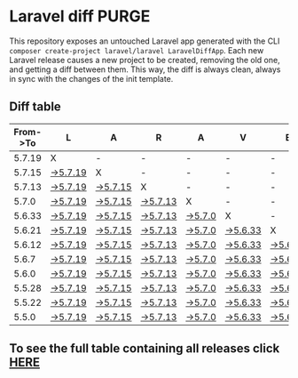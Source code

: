 # Laravel diff PURGE

This repository exposes an untouched Laravel app generated with the CLI
`composer create-project laravel/laravel LaravelDiffApp`. Each new Laravel release causes a new project to be created, removing the old one, and getting a diff between them. This way, the diff is always clean, always in sync with the changes of the init template.

## Diff table

| From->To | L                                                                                                 | A                                                                                                 | R                                                                                                 | A                                                                                               | V                                                                                                 | E                                                                                                 | L                                                                                                 |                                                                                                 |                                                                                                 |                                                                                                   |                                                                                                  |     |
| -------- | ------------------------------------------------------------------------------------------------- | ------------------------------------------------------------------------------------------------- | ------------------------------------------------------------------------------------------------- | ----------------------------------------------------------------------------------------------- | ------------------------------------------------------------------------------------------------- | ------------------------------------------------------------------------------------------------- | ------------------------------------------------------------------------------------------------- | ----------------------------------------------------------------------------------------------- | ----------------------------------------------------------------------------------------------- | ------------------------------------------------------------------------------------------------- | ------------------------------------------------------------------------------------------------ | --- |
| 5.7.19   | X                                                                                                 | -                                                                                                 | -                                                                                                 | -                                                                                               | -                                                                                                 | -                                                                                                 | -                                                                                                 | -                                                                                               | -                                                                                               | -                                                                                                 | -                                                                                                | -   |
| 5.7.15   | [->5.7.19](https://github.com/guhungry/laravel-diff-purge/compare/release/5.7.15..release/5.7.19) | X                                                                                                 | -                                                                                                 | -                                                                                               | -                                                                                                 | -                                                                                                 | -                                                                                                 | -                                                                                               | -                                                                                               | -                                                                                                 | -                                                                                                | -   |
| 5.7.13   | [->5.7.19](https://github.com/guhungry/laravel-diff-purge/compare/release/5.7.13..release/5.7.19) | [->5.7.15](https://github.com/guhungry/laravel-diff-purge/compare/release/5.7.13..release/5.7.15) | X                                                                                                 | -                                                                                               | -                                                                                                 | -                                                                                                 | -                                                                                                 | -                                                                                               | -                                                                                               | -                                                                                                 | -                                                                                                | -   |
| 5.7.0    | [->5.7.19](https://github.com/guhungry/laravel-diff-purge/compare/release/5.7.0..release/5.7.19)  | [->5.7.15](https://github.com/guhungry/laravel-diff-purge/compare/release/5.7.0..release/5.7.15)  | [->5.7.13](https://github.com/guhungry/laravel-diff-purge/compare/release/5.7.0..release/5.7.13)  | X                                                                                               | -                                                                                                 | -                                                                                                 | -                                                                                                 | -                                                                                               | -                                                                                               | -                                                                                                 | -                                                                                                | -   |
| 5.6.33   | [->5.7.19](https://github.com/guhungry/laravel-diff-purge/compare/release/5.6.33..release/5.7.19) | [->5.7.15](https://github.com/guhungry/laravel-diff-purge/compare/release/5.6.33..release/5.7.15) | [->5.7.13](https://github.com/guhungry/laravel-diff-purge/compare/release/5.6.33..release/5.7.13) | [->5.7.0](https://github.com/guhungry/laravel-diff-purge/compare/release/5.6.33..release/5.7.0) | X                                                                                                 | -                                                                                                 | -                                                                                                 | -                                                                                               | -                                                                                               | -                                                                                                 | -                                                                                                | -   |
| 5.6.21   | [->5.7.19](https://github.com/guhungry/laravel-diff-purge/compare/release/5.6.21..release/5.7.19) | [->5.7.15](https://github.com/guhungry/laravel-diff-purge/compare/release/5.6.21..release/5.7.15) | [->5.7.13](https://github.com/guhungry/laravel-diff-purge/compare/release/5.6.21..release/5.7.13) | [->5.7.0](https://github.com/guhungry/laravel-diff-purge/compare/release/5.6.21..release/5.7.0) | [->5.6.33](https://github.com/guhungry/laravel-diff-purge/compare/release/5.6.21..release/5.6.33) | X                                                                                                 | -                                                                                                 | -                                                                                               | -                                                                                               | -                                                                                                 | -                                                                                                | -   |
| 5.6.12   | [->5.7.19](https://github.com/guhungry/laravel-diff-purge/compare/release/5.6.12..release/5.7.19) | [->5.7.15](https://github.com/guhungry/laravel-diff-purge/compare/release/5.6.12..release/5.7.15) | [->5.7.13](https://github.com/guhungry/laravel-diff-purge/compare/release/5.6.12..release/5.7.13) | [->5.7.0](https://github.com/guhungry/laravel-diff-purge/compare/release/5.6.12..release/5.7.0) | [->5.6.33](https://github.com/guhungry/laravel-diff-purge/compare/release/5.6.12..release/5.6.33) | [->5.6.21](https://github.com/guhungry/laravel-diff-purge/compare/release/5.6.12..release/5.6.21) | X                                                                                                 | -                                                                                               | -                                                                                               | -                                                                                                 | -                                                                                                | -   |
| 5.6.7    | [->5.7.19](https://github.com/guhungry/laravel-diff-purge/compare/release/5.6.7..release/5.7.19)  | [->5.7.15](https://github.com/guhungry/laravel-diff-purge/compare/release/5.6.7..release/5.7.15)  | [->5.7.13](https://github.com/guhungry/laravel-diff-purge/compare/release/5.6.7..release/5.7.13)  | [->5.7.0](https://github.com/guhungry/laravel-diff-purge/compare/release/5.6.7..release/5.7.0)  | [->5.6.33](https://github.com/guhungry/laravel-diff-purge/compare/release/5.6.7..release/5.6.33)  | [->5.6.21](https://github.com/guhungry/laravel-diff-purge/compare/release/5.6.7..release/5.6.21)  | [->5.6.12](https://github.com/guhungry/laravel-diff-purge/compare/release/5.6.7..release/5.6.12)  | X                                                                                               | -                                                                                               | -                                                                                                 | -                                                                                                | -   |
| 5.6.0    | [->5.7.19](https://github.com/guhungry/laravel-diff-purge/compare/release/5.6.0..release/5.7.19)  | [->5.7.15](https://github.com/guhungry/laravel-diff-purge/compare/release/5.6.0..release/5.7.15)  | [->5.7.13](https://github.com/guhungry/laravel-diff-purge/compare/release/5.6.0..release/5.7.13)  | [->5.7.0](https://github.com/guhungry/laravel-diff-purge/compare/release/5.6.0..release/5.7.0)  | [->5.6.33](https://github.com/guhungry/laravel-diff-purge/compare/release/5.6.0..release/5.6.33)  | [->5.6.21](https://github.com/guhungry/laravel-diff-purge/compare/release/5.6.0..release/5.6.21)  | [->5.6.12](https://github.com/guhungry/laravel-diff-purge/compare/release/5.6.0..release/5.6.12)  | [->5.6.7](https://github.com/guhungry/laravel-diff-purge/compare/release/5.6.0..release/5.6.7)  | X                                                                                               | -                                                                                                 | -                                                                                                | -   |
| 5.5.28   | [->5.7.19](https://github.com/guhungry/laravel-diff-purge/compare/release/5.5.28..release/5.7.19) | [->5.7.15](https://github.com/guhungry/laravel-diff-purge/compare/release/5.5.28..release/5.7.15) | [->5.7.13](https://github.com/guhungry/laravel-diff-purge/compare/release/5.5.28..release/5.7.13) | [->5.7.0](https://github.com/guhungry/laravel-diff-purge/compare/release/5.5.28..release/5.7.0) | [->5.6.33](https://github.com/guhungry/laravel-diff-purge/compare/release/5.5.28..release/5.6.33) | [->5.6.21](https://github.com/guhungry/laravel-diff-purge/compare/release/5.5.28..release/5.6.21) | [->5.6.12](https://github.com/guhungry/laravel-diff-purge/compare/release/5.5.28..release/5.6.12) | [->5.6.7](https://github.com/guhungry/laravel-diff-purge/compare/release/5.5.28..release/5.6.7) | [->5.6.0](https://github.com/guhungry/laravel-diff-purge/compare/release/5.5.28..release/5.6.0) | X                                                                                                 | -                                                                                                | -   |
| 5.5.22   | [->5.7.19](https://github.com/guhungry/laravel-diff-purge/compare/release/5.5.22..release/5.7.19) | [->5.7.15](https://github.com/guhungry/laravel-diff-purge/compare/release/5.5.22..release/5.7.15) | [->5.7.13](https://github.com/guhungry/laravel-diff-purge/compare/release/5.5.22..release/5.7.13) | [->5.7.0](https://github.com/guhungry/laravel-diff-purge/compare/release/5.5.22..release/5.7.0) | [->5.6.33](https://github.com/guhungry/laravel-diff-purge/compare/release/5.5.22..release/5.6.33) | [->5.6.21](https://github.com/guhungry/laravel-diff-purge/compare/release/5.5.22..release/5.6.21) | [->5.6.12](https://github.com/guhungry/laravel-diff-purge/compare/release/5.5.22..release/5.6.12) | [->5.6.7](https://github.com/guhungry/laravel-diff-purge/compare/release/5.5.22..release/5.6.7) | [->5.6.0](https://github.com/guhungry/laravel-diff-purge/compare/release/5.5.22..release/5.6.0) | [->5.5.28](https://github.com/guhungry/laravel-diff-purge/compare/release/5.5.22..release/5.5.28) | X                                                                                                | -   |
| 5.5.0    | [->5.7.19](https://github.com/guhungry/laravel-diff-purge/compare/release/5.5.0..release/5.7.19)  | [->5.7.15](https://github.com/guhungry/laravel-diff-purge/compare/release/5.5.0..release/5.7.15)  | [->5.7.13](https://github.com/guhungry/laravel-diff-purge/compare/release/5.5.0..release/5.7.13)  | [->5.7.0](https://github.com/guhungry/laravel-diff-purge/compare/release/5.5.0..release/5.7.0)  | [->5.6.33](https://github.com/guhungry/laravel-diff-purge/compare/release/5.5.0..release/5.6.33)  | [->5.6.21](https://github.com/guhungry/laravel-diff-purge/compare/release/5.5.0..release/5.6.21)  | [->5.6.12](https://github.com/guhungry/laravel-diff-purge/compare/release/5.5.0..release/5.6.12)  | [->5.6.7](https://github.com/guhungry/laravel-diff-purge/compare/release/5.5.0..release/5.6.7)  | [->5.6.0](https://github.com/guhungry/laravel-diff-purge/compare/release/5.5.0..release/5.6.0)  | [->5.5.28](https://github.com/guhungry/laravel-diff-purge/compare/release/5.5.0..release/5.5.28)  | [->5.5.22](https://github.com/guhungry/laravel-diff-purge/compare/release/5.5.0..release/5.5.22) | X   |

## To see the full table containing all releases click [HERE](https://github.com/guhungry/laravel-diff-purge/)
